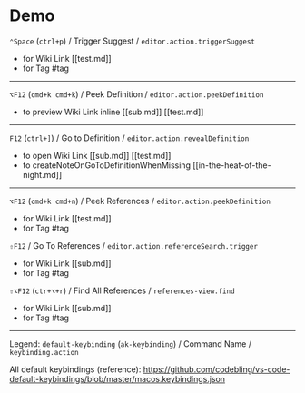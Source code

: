 # Demo

`⌃Space` (`ctrl+p`) / Trigger Suggest / `editor.action.triggerSuggest`

- for Wiki Link [[test.md]]
- for Tag #tag

---

`⌥F12` (`cmd+k cmd+k`) / Peek Definition / `editor.action.peekDefinition`

- to preview Wiki Link inline [[sub.md]] [[test.md]]

---

`F12` (`ctrl+]`) / Go to Definition / `editor.action.revealDefinition`

- to open Wiki Link [[sub.md]] [[test.md]]
- to createNoteOnGoToDefinitionWhenMissing [[in-the-heat-of-the-night.md]]

---

`⌥F12` (`cmd+k cmd+n`) / Peek References / `editor.action.peekDefinition`

- for Wiki Link [[test.md]]
- for Tag #tag

`⇧F12` / Go To References / `editor.action.referenceSearch.trigger`

- for Wiki Link [[sub.md]]
- for Tag #tag

`⇧⌥F12` (`ctr+⌥+r`) / Find All References / `references-view.find`

- for Wiki Link [[sub.md]]
- for Tag #tag

---

Legend:
`default-keybinding` (`ak-keybinding`) / Command Name / `keybinding.action`

All default keybindings (reference):
https://github.com/codebling/vs-code-default-keybindings/blob/master/macos.keybindings.json
